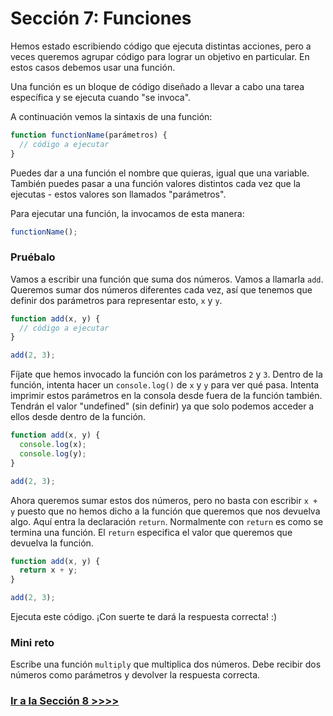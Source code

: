# Sección 7: Funciones

Hemos estado escribiendo código que ejecuta distintas acciones, pero a veces queremos agrupar código para lograr un objetivo en particular. En estos casos debemos usar una función.

Una función es un bloque de código diseñado a llevar a cabo una tarea específica y se ejecuta cuando "se invoca".

A continuación vemos la sintaxis de una función:

```js
function functionName(parámetros) {
  // código a ejecutar
}
```

Puedes dar a una función el nombre que quieras, igual que una variable. También puedes pasar a una función valores distintos cada vez que la ejecutas - estos valores son llamados "parámetros".

Para ejecutar una función, la invocamos de esta manera:

```js
functionName();
```

### Pruébalo

Vamos a escribir una función que suma dos números. Vamos a llamarla `add`. Queremos sumar dos números diferentes cada vez, así que tenemos que definir dos parámetros para representar esto, `x` y `y`.

```js
function add(x, y) {
  // código a ejecutar
}

add(2, 3);
```

Fíjate que hemos invocado la función con los parámetros `2` y `3`. Dentro de la función, intenta hacer un `console.log()` de `x` y `y` para ver qué pasa. Intenta imprimir estos parámetros en la consola desde fuera de la función también. Tendrán el valor "undefined" (sin definir) ya que solo podemos acceder a ellos desde dentro de la función.

```js
function add(x, y) {
  console.log(x);
  console.log(y);
}

add(2, 3);
```

Ahora queremos sumar estos dos números, pero no basta con escribir `x + y` puesto que no hemos dicho a la función que queremos que nos devuelva algo. Aquí entra la declaración `return`. Normalmente con `return` es como se termina una función. El `return` especifica el valor que queremos que devuelva la función.

```js
function add(x, y) {
  return x + y;
}

add(2, 3);
```

Ejecuta este código. ¡Con suerte te dará la respuesta correcta! :)

### Mini reto

Escribe una función `multiply` que multiplica dos números. Debe recibir dos números como parámetros y devolver la respuesta correcta.

### [Ir a la Sección 8 >>>>](https://github.com/node-girls/beginners-javascript/blob/master/step08.md)
